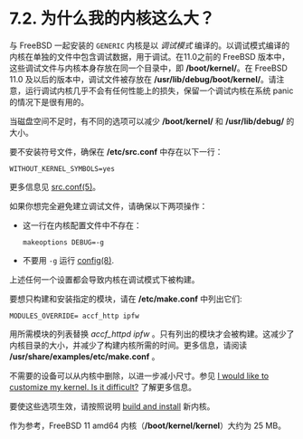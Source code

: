 # 7.2. 为什么我的内核这么大？

与 FreeBSD 一起安装的 `GENERIC` 内核是以 *调试模式* 编译的。以调试模式编译的内核在单独的文件中包含调试数据，用于调试。在11.0之前的 FreeBSD 版本中，这些调试文件与内核本身存放在同一个目录中，即 **/boot/kernel/**。在 FreeBSD 11.0 及以后的版本中，调试文件被存放在 **/usr/lib/debug/boot/kernel/**。请注意，运行调试内核几乎不会有任何性能上的损失，保留一个调试内核在系统 panic 的情况下是很有用的。

当磁盘空间不足时，有不同的选项可以减少 **/boot/kernel/** 和 **/usr/lib/debug/** 的大小。

要不安装符号文件，确保在 **/etc/src.conf** 中存在以下一行：

```
WITHOUT_KERNEL_SYMBOLS=yes
```

更多信息见 [src.conf(5)](https://www.freebsd.org/cgi/man.cgi?query=src.conf&sektion=5&format=html)。

如果你想完全避免建立调试文件，请确保以下两项操作：

- 这一行在内核配置文件中不存在：

  ```
  makeoptions DEBUG=-g
  ```

- 不要用 `-g` 运行 [config(8)](https://www.freebsd.org/cgi/man.cgi?query=config&sektion=8&format=html).

上述任何一个设置都会导致内核在调试模式下被构建。

要想只构建和安装指定的模块，请在 **/etc/make.conf** 中列出它们:

```
MODULES_OVERRIDE= accf_http ipfw
```

用所需模块的列表替换 *accf_httpd ipfw* 。只有列出的模块才会被构建。这减少了内核目录的大小，并减少了构建内核所需的时间。更多信息，请阅读 **/usr/share/examples/etc/make.conf** 。

不需要的设备可以从内核中删除，以进一步减小尺寸。参见 [I would like to customize my kernel. Is it difficult?](https://docs.freebsd.org/en/books/faq/#make-kernel) 了解更多信息。

要使这些选项生效，请按照说明 [build and install](https://docs.freebsd.org/en/books/handbook/#kernelconfig-building) 新内核。

作为参考，FreeBSD 11 amd64 内核（**/boot/kernel/kernel**）大约为 25 MB。
